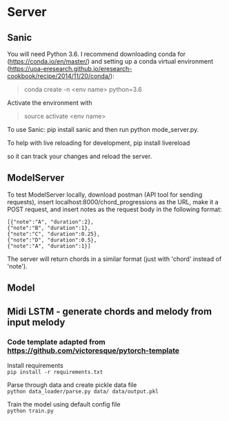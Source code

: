 # Server

## Sanic

You will need Python 3.6. I recommend downloading conda for (https://conda.io/en/master/) and setting up a conda virtual environment (https://uoa-eresearch.github.io/eresearch-cookbook/recipe/2014/11/20/conda/):

> conda create -n \<env name\> python=3.6

Activate the environment with

> source activate \<env name\>

To use Sanic: pip install sanic and then run python mode_server.py.

To help with live reloading for development, pip install livereload

so it can track your changes and reload the server.

## ModelServer

To test ModelServer locally, download postman (API tool for sending requests),
insert localhost:8000/chord_progressions as the URL, make it a POST request,
and insert notes as the request body in the following format:

    [{"note":"A", "duration":2},
    {"note":"B", "duration":1},
    {"note":"C", "duration":0.25},
    {"note":"D", "duration":0.5},
    {"note":"A", "duration":1}]

The server will return chords in a similar format (just with 'chord' instead
of 'note').

## Model
## Midi LSTM - generate chords and melody from input melody
### Code template adapted from https://github.com/victoresque/pytorch-template


Install requirements<br />
`pip install -r requirements.txt`


Parse through data and create pickle data file<br />
`python data_loader/parse.py data/ data/output.pkl`



Train the model using default config file<br />
`python train.py`

